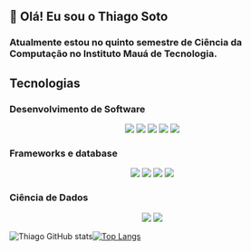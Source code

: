 ## 👋 Olá! Eu sou o Thiago Soto 

### Atualmente estou no quinto semestre de  Ciência da Computação no Instituto Mauá de Tecnologia.


## Tecnologias 
### Desenvolvimento de Software

<div align="center">
  <img src="https://img.shields.io/badge/JavaScript-F7DF1E?style=for-the-badge&logo=javascript&logoColor=black"/>
  <img src="https://img.shields.io/badge/Python-3776AB?style=for-the-badge&logo=python&logoColor=white"/>
  <img src="https://img.shields.io/badge/Java-ED8B00?style=for-the-badge&logo=openjdk&logoColor=white"/>
  <img src="https://img.shields.io/badge/HTML5-E34F26?style=for-the-badge&logo=html5&logoColor=white"/>
  <img src="https://img.shields.io/badge/CSS3-1572B6?style=for-the-badge&logo=css3&logoColor=white"/>
</div>

### Frameworks e database
<div align="center">
<img src="https://img.shields.io/badge/React_Native-20232A?style=for-the-badge&logo=react&logoColor=61DAFB"/>
<img src="https://img.shields.io/badge/MySQL-00000F?style=for-the-badge&logo=mysql&logoColor=white"/>
<img src="https://img.shields.io/badge/React-20232A?style=for-the-badge&logo=react&logoColor=61DAF"/>
<img src="https://img.shields.io/badge/Bootstrap-563D7C?style=for-the-badge&logo=bootstrap&logoColor=white"/>

</div>

### Ciência de Dados
<div align="center">
<img src="https://img.shields.io/badge/Python-3776AB?style=for-the-badge&logo=python&logoColor=white"/>
<img src="https://img.shields.io/badge/R-276DC3?style=for-the-badge&logo=r&logoColor=white"/>
</div>

![Thiago GitHub stats](https://github-readme-stats.vercel.app/api?username=ThiagoSoto&show_icons=true&theme=tokyonight)[![Top Langs](https://github-readme-stats.vercel.app/api/top-langs/?username=ThiagoSoto&layout=compact)](https://github.com/ThiagoSoto/github-readme-stats)
